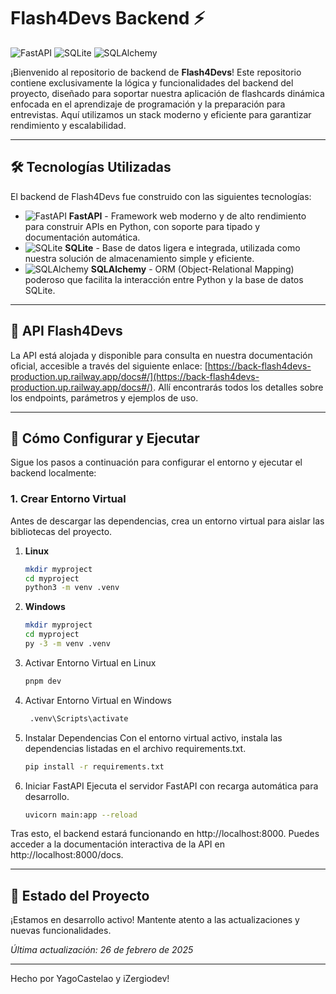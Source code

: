 # Flash4Devs Backend ⚡

![FastAPI](https://img.shields.io/badge/FastAPI-0.115.2-009688?logo=fastapi)
![SQLite](https://img.shields.io/badge/SQLite-3.46.1-003B57?logo=sqlite)
![SQLAlchemy](https://img.shields.io/badge/SQLAlchemy-2.0.36-326CE5?logo=sqlalchemy)

¡Bienvenido al repositorio de backend de **Flash4Devs**! Este repositorio contiene exclusivamente la lógica y funcionalidades del backend del proyecto, diseñado para soportar nuestra aplicación de flashcards dinámica enfocada en el aprendizaje de programación y la preparación para entrevistas. Aquí utilizamos un stack moderno y eficiente para garantizar rendimiento y escalabilidad.

---

## 🛠️ Tecnologías Utilizadas

El backend de Flash4Devs fue construido con las siguientes tecnologías:

- ![FastAPI](https://img.shields.io/badge/FastAPI-0.115.2-009688?logo=fastapi) **FastAPI** - Framework web moderno y de alto rendimiento para construir APIs en Python, con soporte para tipado y documentación automática.  
- ![SQLite](https://img.shields.io/badge/SQLite-3.46.1-003B57?logo=sqlite) **SQLite** - Base de datos ligera e integrada, utilizada como nuestra solución de almacenamiento simple y eficiente.  
- ![SQLAlchemy](https://img.shields.io/badge/SQLAlchemy-2.0.36-326CE5?logo=sqlalchemy) **SQLAlchemy** - ORM (Object-Relational Mapping) poderoso que facilita la interacción entre Python y la base de datos SQLite.

---

## 🔗 API Flash4Devs

La API está alojada y disponible para consulta en nuestra documentación oficial, accesible a través del siguiente enlace:
[https://back-flash4devs-production.up.railway.app/docs#/](https://back-flash4devs-production.up.railway.app/docs#/). 
Allí encontrarás todos los detalles sobre los endpoints, parámetros y ejemplos de uso.

---

## 🚀 Cómo Configurar y Ejecutar

Sigue los pasos a continuación para configurar el entorno y ejecutar el backend localmente:

### 1. Crear Entorno Virtual
Antes de descargar las dependencias, crea un entorno virtual para aislar las bibliotecas del proyecto.

1. **Linux**  
   ```bash
   mkdir myproject
   cd myproject
   python3 -m venv .venv

2. **Windows**
   ```bash
   mkdir myproject
   cd myproject
   py -3 -m venv .venv
   
3. Activar Entorno Virtual en Linux
   ```bash
   pnpm dev

4. Activar Entorno Virtual en Windows
   ```bash
    .venv\Scripts\activate

5. Instalar Dependencias
Con el entorno virtual activo, instala las dependencias listadas en el archivo requirements.txt.
    ```bash
    pip install -r requirements.txt

6. Iniciar FastAPI
Ejecuta el servidor FastAPI con recarga automática para desarrollo.
    ```bash
    uvicorn main:app --reload
Tras esto, el backend estará funcionando en http://localhost:8000. Puedes acceder a la documentación interactiva de la API en http://localhost:8000/docs.

---

## 📅 Estado del Proyecto

¡Estamos en desarrollo activo! Mantente atento a las actualizaciones y nuevas funcionalidades.

*Última actualización: 26 de febrero de 2025*

---

Hecho por YagoCastelao y iZergiodev!
